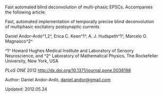 Fast automated blind deconvolution of multi-phasic EPSCs.
Accompanies the following article:

Fast, automated implementation of temporally precise blind deconvolution of multiphasic excitatory postsynaptic currents

Daniel Andor-Ardó^1,2^, Erica C. Keen^1^, A. J. Hudspeth^1^, Marcelo O. Magnasco^2^

^1^ Howard Hughes Medical Institute and Laboratory of Sensory Neuroscience, and
^2^ Laboratory of Mathematical Physics, The Rockefeller University, New York, USA

*PLoS ONE* 2012
http://dx.doi.org/10.1371/journal.pone.0038198

Author: Daniel Andor-Ardó, daniel.andor@gmail.com

Updated: 2012.05.24